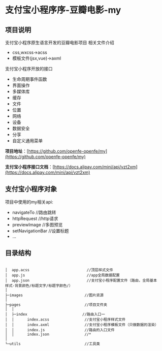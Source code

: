 # 支付宝小程序序-豆瓣电影-my


## 项目说明 
支付宝小程序原生语言开发的豆瓣电影项目
相关文件介绍
- css,wxcss->acss
- 模板文件(jsx,vue)->axml

支付宝小程序开放的接口

- 生命周期事件函数
- 界面操作
- 多媒体库
- 缓存
- 文件
- 位置
- 网络
- 设备
- 数据安全
- 分享
- 自定义通用菜单


**项目地址**：[https://github.com/openfe-openfe/my](https://github.com/openfe-openfe/my)

**支付宝小程序接口文档**：[https://docs.alipay.com/mini/api/vzt2xm](https://docs.alipay.com/mini/api/vzt2xm)


## 支付宝小程序对象

项目中使用的my相关api:
- navigateTo  //路由跳转 
- httpRequest //http请求
- previewImage  //多图预览
- setNavigationBar //设置标题
- ...


## 目录结构

```$xslt

│  app.acss                          //顶层样式文件
│  app.js                            //app全局数据配置
│  app.json                          //支付宝小程序配置文件（路由，全局基本样式-背景颜色/标题文字/标题字颜色/）                              
│                              
├─images                            //图片资源  
│                                    
├─pages                             //项目文件夹
│  │                                
│  ├─index                         //路由入口一
│  │      index.acss                //支付宝小程序样式文件
│  │      index.axml                //支付宝小程序模板文件（只做数据的渲染）
│  │      index.js                  //路由的入口文件
│  │      index.json                //*
│                                    
└─utils                             //工具类

```
